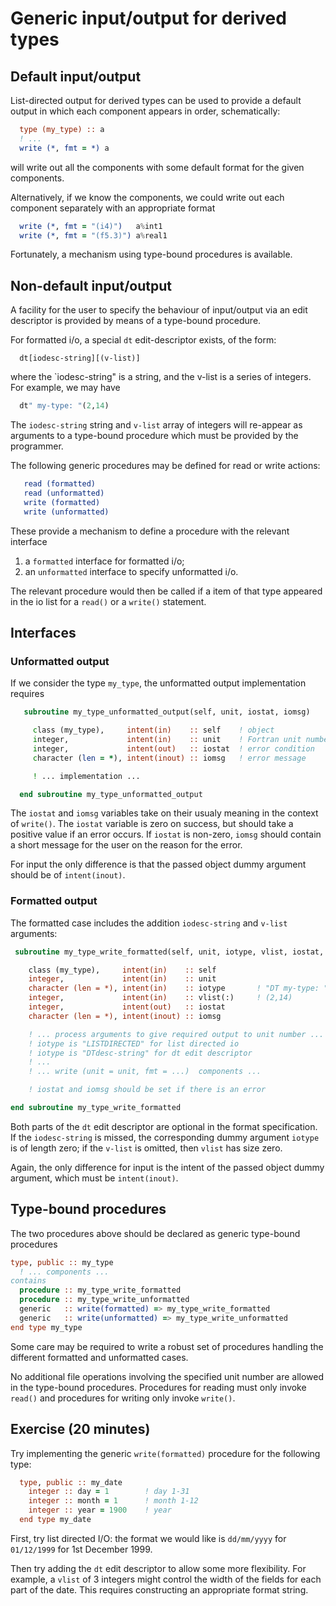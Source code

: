 # Generic input/output for derived types

## Default input/output

List-directed output for derived types can be used to provide a default
output in which each component appears in order, schematically:
```fortran
  type (my_type) :: a
  ! ...
  write (*, fmt = *) a
```
will write out all the components with some default format for the given
components.

Alternatively, if we know the components, we could write out each component
separately with an appropriate format
```fortran
  write (*, fmt = "(i4)")   a%int1
  write (*, fmt = "(f5.3)") a%real1
```
Fortunately, a mechanism using type-bound procedures is available.

## Non-default input/output

A facility for the user to specify the behaviour of input/output via
an edit descriptor is provided by means of a type-bound procedure.

For formatted i/o, a special `dt` edit-descriptor exists, of the form:
```
  dt[iodesc-string][(v-list)]
```
where the `iodesc-string" is a string, and the v-list is a series of
integers. For example, we may have
```fortran
  dt" my-type: "(2,14)
```
The `iodesc-string` string and `v-list` array of integers will re-appear
as arguments to a type-bound procedure which must be provided by the
programmer.

The following generic procedures may be defined for read or write actions:
```fortran
   read (formatted)
   read (unformatted)
   write (formatted)
   write (unformatted)
```
These provide a mechanism to define a procedure with the relevant interface
1. a `formatted` interface for formatted i/o;
2. an `unformatted` interface to specify unformatted i/o.

The relevant procedure would then be called if a item of that type appeared
in the io list for a `read()` or a `write()` statement.

## Interfaces

### Unformatted output

If we consider the type `my_type`, the unformatted output implementation
requires
```fortran
   subroutine my_type_unformatted_output(self, unit, iostat, iomsg)

     class (my_type),     intent(in)    :: self    ! object
     integer,             intent(in)    :: unit    ! Fortran unit number
     integer,             intent(out)   :: iostat  ! error condition
     character (len = *), intent(inout) :: iomsg   ! error message

     ! ... implementation ...

  end subroutine my_type_unformatted_output
```
The `iostat` and `iomsg` variables take on their usualy meaning in the context
of `write()`.
The `iostat` variable is zero on success, but should take a positive value if
an error occurs. If `iostat` is non-zero, `iomsg`
should contain a short message for the user on the reason for the error.

For input the only difference is that the passed object dummy argument should
be of `intent(inout)`.

### Formatted output

The formatted case includes the addition `iodesc-string` and `v-list`
arguments:
```fortran
 subroutine my_type_write_formatted(self, unit, iotype, vlist, iostat, iomsg)

    class (my_type),     intent(in)    :: self
    integer,             intent(in)    :: unit
    character (len = *), intent(in)    :: iotype       ! "DT my-type: "
    integer,             intent(in)    :: vlist(:)     ! (2,14)
    integer,             intent(out)   :: iostat
    character (len = *), intent(inout) :: iomsg

    ! ... process arguments to give required output to unit number ...
    ! iotype is "LISTDIRECTED" for list directed io
    ! iotype is "DTdesc-string" for dt edit descriptor
    ! ...
    ! ... write (unit = unit, fmt = ...)  components ...

    ! iostat and iomsg should be set if there is an error

end subroutine my_type_write_formatted
```
Both parts of the `dt` edit descriptor are optional in the format
specification. If the `iodesc-string` is missed, the corresponding
dummy argument `iotype` is of length zero; if the `v-list` is
omitted, then `vlist` has size zero.

Again, the only difference for input is the intent of the passed
object dummy argument, which must be `intent(inout)`.

## Type-bound procedures

The two procedures above should be declared as generic type-bound procedures
```fortran
type, public :: my_type
  ! ... components ...
contains
  procedure :: my_type_write_formatted
  procedure :: my_type_write_unformatted
  generic   :: write(formatted) => my_type_write_formatted
  generic   :: write(unformatted) => my_type_write_unformatted
end type my_type
```
Some care may be required to write a robust set of procedures handling
the different formatted and unformatted cases.

No additional file operations involving the specified unit number are
allowed in the type-bound procedures. Procedures for reading must only
invoke `read()` and procedures for writing only invoke `write()`.

## Exercise (20 minutes)

Try implementing the generic `write(formatted)` procedure for the following
type:
```fortran
  type, public :: my_date
    integer :: day = 1        ! day 1-31
    integer :: month = 1      ! month 1-12
    integer :: year = 1900    ! year
  end type my_date
```
First, try list directed I/O: the format we would like is `dd/mm/yyyy` for
`01/12/1999` for 1st December 1999.

Then try adding the `dt` edit descriptor to allow some more flexibility. For
example, a `vlist` of 3 integers might control the width of the fields for
each part of the date. This requires constructing an appropriate format string.

